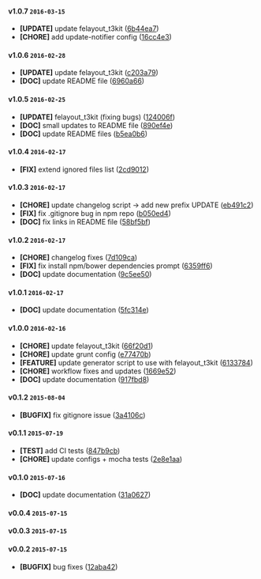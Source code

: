 #### v1.0.7 `2016-03-15`
- **[UPDATE]**  update felayout_t3kit ([6b44ea7](https://github.com/pixelant/pixelant-fe-starter-kit/commit/6b44ea7))
- **[CHORE]**  add update-notifier config ([16cc4e3](https://github.com/pixelant/pixelant-fe-starter-kit/commit/16cc4e3))

#### v1.0.6 `2016-02-28`
- **[UPDATE]**  update felayout_t3kit ([c203a79](https://github.com/pixelant/pixelant-fe-starter-kit/commit/c203a79))
- **[DOC]**  update README file ([6960a66](https://github.com/pixelant/pixelant-fe-starter-kit/commit/6960a66))

#### v1.0.5 `2016-02-25`
- **[UPDATE]**  felayout_t3kit (fixing bugs) ([124006f](https://github.com/pixelant/pixelant-fe-starter-kit/commit/124006f))
- **[DOC]**  small updates to README file ([890ef4e](https://github.com/pixelant/pixelant-fe-starter-kit/commit/890ef4e))
- **[DOC]**  update README files ([b5ea0b6](https://github.com/pixelant/pixelant-fe-starter-kit/commit/b5ea0b6))

#### v1.0.4 `2016-02-17`
- **[FIX]**  extend ignored files list ([2cd9012](https://github.com/pixelant/pixelant-fe-starter-kit/commit/2cd9012))

#### v1.0.3 `2016-02-17`
- **[CHORE]**  update changelog script -> add new prefix UPDATE ([eb491c2](https://github.com/pixelant/pixelant-fe-starter-kit/commit/eb491c2))
- **[FIX]**  fix .gitignore bug in npm repo ([b050ed4](https://github.com/pixelant/pixelant-fe-starter-kit/commit/b050ed4))
- **[DOC]**  fix links in README file ([58bf5bf](https://github.com/pixelant/pixelant-fe-starter-kit/commit/58bf5bf))

#### v1.0.2 `2016-02-17`
- **[CHORE]**  changelog fixes ([7d109ca](https://github.com/pixelant/pixelant-fe-starter-kit/commit/7d109ca))
- **[FIX]**  fix install npm/bower dependencies prompt ([6359ff6](https://github.com/pixelant/pixelant-fe-starter-kit/commit/6359ff6))
- **[DOC]**  update documentation ([9c5ee50](https://github.com/pixelant/pixelant-fe-starter-kit/commit/9c5ee50))

#### v1.0.1 `2016-02-17`
- **[DOC]** update documentation ([5fc314e](https://github.com/pixelant/pixelant-fe-starter-kit/commit/5fc314e))

#### v1.0.0 `2016-02-16`
- **[CHORE]** update felayout_t3kit ([66f20d1](https://github.com/pixelant/pixelant-fe-starter-kit/commit/66f20d1))
- **[CHORE]** update grunt config ([e77470b](https://github.com/pixelant/pixelant-fe-starter-kit/commit/e77470b))
- **[FEATURE]** update generator script to use with felayout_t3kit ([6133784](https://github.com/pixelant/pixelant-fe-starter-kit/commit/6133784))
- **[CHORE]** workflow fixes and updates ([1669e52](https://github.com/pixelant/pixelant-fe-starter-kit/commit/1669e52))
- **[DOC]** update documentation ([917fbd8](https://github.com/pixelant/pixelant-fe-starter-kit/commit/917fbd8))

#### v0.1.2 `2015-08-04`
- **[BUGFIX]** fix gitignore issue ([3a4106c](https://github.com/pixelant/pixelant-fe-starter-kit/commit/3a4106c))

#### v0.1.1 `2015-07-19`
- **[TEST]** add CI tests ([847b9cb](https://github.com/pixelant/pixelant-fe-starter-kit/commit/847b9cb))
- **[CHORE]** update configs + mocha tests ([2e8e1aa](https://github.com/pixelant/pixelant-fe-starter-kit/commit/2e8e1aa))

#### v0.1.0 `2015-07-16`
- **[DOC]** update documentation ([31a0627](https://github.com/pixelant/pixelant-fe-starter-kit/commit/31a0627))

#### v0.0.4 `2015-07-15`

#### v0.0.3 `2015-07-15`
#### v0.0.2 `2015-07-15`
- **[BUGFIX]** bug fixes ([12aba42](https://github.com/dmh/testgen/commit/12aba42))

